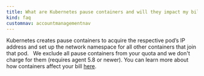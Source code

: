 ```yaml
---
title: What are Kubernetes pause containers and will they impact my bill?
kind: faq
customnav: accountmanagementnav
---
```


Kubernetes creates pause containers to acquire the respective pod’s IP address and set up the network namespace for all other containers that join that pod.
 
We exclude all pause containers from your quota and we don't charge for them (requires agent 5.8 or newer). You can learn more about how containers affect your bill [here](/account_management/faq/how-do-you-charge-for-containers).
